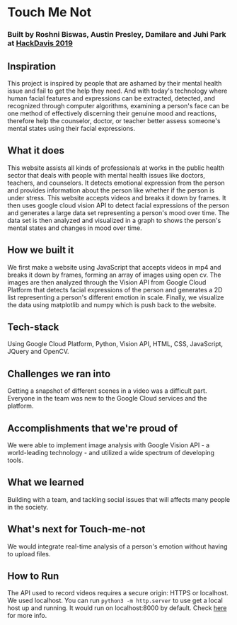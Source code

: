 # Touch Me Not
### Built by Roshni Biswas, Austin Presley, Damilare and Juhi Park at [HackDavis 2019](https://www.hackdavis.io/)

## Inspiration
This project is inspired by people that are ashamed by their mental health issue and fail to get the help they need. And with today's technology where human facial features and expressions can be extracted, detected, and recognized through computer algorithms, examining a person's face can be one method of effectively discerning their genuine mood and reactions, therefore help the counselor, doctor, or teacher better assess someone's mental states using their facial expressions.

## What it does
This website assists all kinds of professionals at works in the public health sector that deals with people with mental health issues like doctors, teachers, and counselors. It detects emotional expression from the person and provides information about the person like whether if the person is under stress. This website accepts videos and breaks it down by frames. It then uses google cloud vision API to detect facial expressions of the person and generates a large data set representing a person's mood over time. The data set is then analyzed and visualized in a graph to shows the person's mental states and changes in mood over time.

## How we built it
We first make a website using JavaScript that accepts videos in mp4 and breaks it down by frames, forming an array of images using open cv. The images are then analyzed through the Vision API from Google Cloud Platform that detects facial expressions of the person and generates a 2D list representing a person's different emotion in scale. Finally, we visualize the data using matplotlib and numpy which is push back to the website.

## Tech-stack
Using Google Cloud Platform, Python, Vision API, HTML, CSS, JavaScript, JQuery and OpenCV.

## Challenges we ran into
Getting a snapshot of different scenes in a video was a difficult part. Everyone in the team was new to the Google Cloud services and the platform.

## Accomplishments that we're proud of
We were able to implement image analysis with Google Vision API - a world-leading technology - and utilized a wide spectrum of developing tools.

## What we learned
Building with a team, and tackling social issues that will affects many people in the society.

## What's next for Touch-me-not
We would integrate real-time analysis of a person's emotion without having to upload files.

## How to Run
The API used to record videos requires a secure origin: HTTPS or localhost. We used localhost. You can run `python3 -m http.server` to use get a local host up and running. It would run on localhost:8000 by default. Check [here](https://developer.mozilla.org/en-US/docs/Learn/Common_questions/set_up_a_local_testing_server) for more info.

